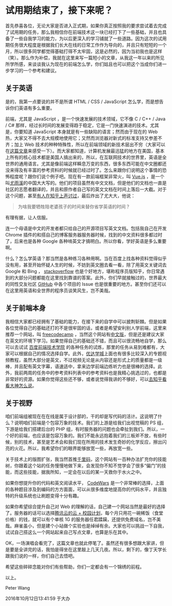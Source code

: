 # 试用期结束了，接下来呢？

首先恭喜各位，无论大家是否进入正式期，如果你真正按照我的要求尝试着去完成了试用期的任务，那么我相信你在前端技术这一块已经打下了一些基础，并且也具备了一些自我学习的能力，为以后更深入的学习铺就了一些道路。因为这次的试用期任务很大程度是根据我们长大在线的日常工作作为导向的，并且只有短短的一个月，所以很多同学都觉得基础打得不太牢固，这是必然的，因为当初我也是这样（笑）。那么作为补偿，我就在这里来写一篇短小的文章，从我这一年以来的所见所学所感，来谈谈我认为现在的前端怎么学，你们姑且也可以把这个当成你们进一步学习的一个参考和建议。

## 关于英语

是的，我第一点要说的并不是所谓 HTML / CSS / JavaScript 怎么学，而是想告诉你们英语有多么重要。

前端，尤其是 JavaScript ，是一个快速发展的技术领域，它不像 C / C++ / Java / C# 那样，经过长时间的发展变得趋于稳定，它是一门快速演进的技术。尤其是，你要知道 JavaScript 本身就是有一些缺陷的语言；然而由于现在的 Web 热，大家又不得不去大规模地使用它；又然而浏览器对新式的标准支持又参差不齐；加上 Web 技术的种种特殊性，所以在前端领域的新技术层出不穷（大家可以在[这篇文章](https://segmentfault.com/a/1190000007083024)来感受一下）。而大家都知道，计算机发展最迅猛的地方在美国，基本上所有的核心技术都是美国人搞出来的，所以，在互联网技术的世界里，英语是全世界的通用语言。尤其是像前端这样瞬息万变的东西，很多东西可能在中文圈都还没来得及有丰富的参考资料的时候就已经过时了。怎么来跟你们说明这个事情的恐怖程度呢？跟你们说个例子吧。现在有一款前端框架非常火，叫 [Vue.js](http://vuejs.org/) ，是一个叫[尤雨溪](https://www.zhihu.com/people/evanyou)的中国大大写的。他们的项目虽然有中文文档，但是他们的文档也一直是社区的志愿者翻译的，并且和原作者自己写的英文文档在时间上落后一大截。对于这个问题，甚至[有人在知乎上声讨过](https://www.zhihu.com/question/49884331/answer/118492169#)，最后炸出了尤大大，他说：

> 为啥我要牺牲陪老婆孩子的时间来替你省学英语的时间？

有理有据，让人信服。

连一个母语是中文的开发者都只给自己的开源项目写英文文档。包括我自己在开发 Chrome 插件的和搭自己的博客服务器服务器时候，找到的中文资料很多都过时了，后来也是各种 Google 各种啃英文才搞明白。所以你看，学好英语是多么重要啊。

什么？怎么学英语？那当然是各种练习各种用啊。当在百度上找各种资料觉得似乎没有用，甚至开始怀疑人生的时候，不妨到英文圈去看一看，除了用英文关键词去 Google 和 Bing ， [stackoverflow](http://stackoverflow.com/) 也是个好地方，堪称程序员版知乎，你日常遇到的大部分问题都能在这里找到靠谱的答案。此外，你们早就接触过的，世界最大的同性交友社区 [GitHub](https://github.com/) 中各个项目的 Issue 也是很重要的地方。甚至你们还可以在这里用英语和全世界的程序员谈笑风生，岂不美哉。

## 关于前端本身

我相信大家都已经拥有了基础的能力，在接下来的自学中可以披荆斩棘。但是如果各位觉得自己的基础还打的不是很牢固的话，或者是希望安利别人学前端，这里来推荐一个网站，叫 [freecodecamp](https://www.freecodecamp.com/) ，当然这个网站有[中文版](https://freecodecamp.cn/)，但是还是建议大家在英文的环境下学习。如果觉得自己的基础还不错，而且可以很流畅地自学，那么可以去试试 [百度前端技术学院](http://ife.baidu.com/) 的各种任务的试炼，那里的任务从易到难都有，大家可以根据自己的情况选择自学。此外，[优达学城](https://cn.udacity.com/courses/web-development)上面也有很多比较深入的专题视频教程，虽然大部分是英文，不过视频无论是从内容还是形式上的质量都是一级棒，并且配有英文字幕，语速适中，拿来边学前端边练听力也是很棒的选择。此外，我前两周的任务中的参考资料列表中的参考资料也是我精心挑选过的，也都是非常好的资源。如果你觉得这些还不够，或者说觉得我讲的不够好，可以[去知乎看看大神怎么说](https://www.zhihu.com/question/34388831)。

## 关于视野

咱们前端组被现在在在线是属于设计部的，干的却是写代码的活计。这说明了什么？说明咱们前端是个包容万象的技术。我们的上游是给我们出视觉稿的 PS 组，下游是给我们搭建后台的 PHP 组，有时服务器的问题也会牵扯到我们。所以，一个好的前端，也应该是包容万象的。我们不能永远抱着我们的三板斧不放，有些时候，别的技术，甚至是艺术会和我们现在所用的技术发生奇妙的化学反应，擦出闪亮的火花。所以，我希望你们的眼界能够放宽一些，再放宽一些。

关于技术上的版图扩张，我当然首推[千里码](http://www.qlcoder.com/)，这个网站有一百种办法扩充你的技能树，你跟着这个站的任务慢慢地做下来，会发现你不知不觉学会了很多“偏门”的技能，而这些技能，据我所知，一定会在以后的某一天救你于水火之中。

如果你想提升你的代码和英文阅读水平， [CodeWars](www.codewars.com/r/-50A4g) 是一个非常棒的选择，上面的各种题目涉及到编码的方方面面，可以从很多维度地提高你的代码水平，并且独特的升级系统也让刷题变得十分有趣。

如果你希望综合提升自己对 Web 的理解的话，自己建一个网站当然是最好的选择了。服务器的话可以选择[腾讯云的云 + 校园计划](https://www.qcloud.com/act/campus)，每个月只用花一碗稀饭（食堂价格）的钱，就可以有个单核 1G 的服务器任君蹂躏，还提供免费域名，岂不美哉。麻雀虽小，但是建个小站做个实验也是绰绰有余。大家也可以挑战一下自我，试试自己搭这么一个网站起来自己写点文章，也算是乐在其中。

OK，一场演唱会看完了，这篇文章也就此停笔了。虽然还有很多想跟大家讲，但是要是全讲完的话，我怕是得坐在这里敲上几天几夜。所以，剩下的，像丁天学长跟我们说的一样，你们自己去悟吧。

希望这些碎碎念能对你们有些帮助，你们一定都会有一个锦绣的前程。

以上。

Peter Wang

2016年10月12日13:41:59 于大办